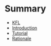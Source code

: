 # Summary

- [KFL](README.md)
- [Introduction](introduction.md)
- [Tutorial](tutorial.md)
- [Rationale](rationale.md)
